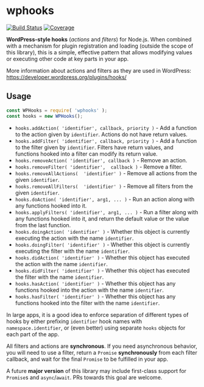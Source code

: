 # wphooks

[![Build Status](https://img.shields.io/travis/nylen/wphooks/master.svg)](https://travis-ci.org/nylen/wphooks)
[![Coverage](https://img.shields.io/coveralls/nylen/wphooks/master.svg)](https://coveralls.io/github/nylen/wphooks)

**WordPress-style hooks** (_actions_ and _filters_) for Node.js.  When combined
with a mechanism for plugin registration and loading (outside the scope of this
library), this is a simple, effective pattern that allows modifying values or
executing other code at key parts in your app.

More information about actions and filters as they are used in WordPress:
https://developer.wordpress.org/plugins/hooks/

## Usage

```js
const WPHooks = require( 'wphooks' );
const hooks = new WPHooks();
```

* `hooks.addAction( 'identifier', callback, priority )` - Add a function to the
  action given by `identifier`. Actions do not have return values.
* `hooks.addFilter( 'identifier', callback, priority )` - Add a function to the
  filter given by `identifier`. Filters have return values, and functions
  hooked into a filter can modify its return value.
* `hooks.removeAction( 'identifier', callback )` - Remove an action.
* `hooks.removeFilter( 'identifier',  callback )` - Remove a filter.
* `hooks.removeAllActions(  'identifier' )` - Remove all actions from the given
  `identifier`.
* `hooks.removeAllFilters(  'identifier' )` - Remove all filters from the given
  `identifier`.
* `hooks.doAction( 'identifier', arg1, ... )` - Run an action along with any
  functions hooked into it.
* `hooks.applyFilters( 'identifier', arg1, ... )` - Run a filter along with any
  functions hooked into it, and return the default value or the value from the
  last function.
* `hooks.doingAction( 'identifier' )` - Whether this object is currently
  executing the action with the name `identifier`.
* `hooks.doingFilter( 'identifier' )` - Whether this object is currently
  executing the filter with the name `identifier`.
* `hooks.didAction( 'identifier' )` - Whether this object has executed the
  action with the name `identifier`.
* `hooks.didFilter( 'identifier' )` - Whether this object has executed the
  filter with the name `identifier`.
* `hooks.hasAction( 'identifier' )` - Whether this object has any functions
  hooked into the action with the name `identifier`.
* `hooks.hasFilter( 'identifier' )` - Whether this object has any functions
  hooked into the filter with the name `identifier`.

In large apps, it is a good idea to enforce separation of different types of
hooks by either prefixing `identifier` hook names with `namespace.identifier`,
or (even better) using separate `hooks` objects for each part of the app.

All filters and actions are **synchronous**.  If you need asynchronous
behavior, you will need to use a filter, return a `Promise` **synchronously**
from each filter callback, and wait for the final `Promise` to be fulfilled in
your app.

A future **major version** of this library may include first-class support for
`Promise`s and `async`/`await`.  PRs towards this goal are welcome.
